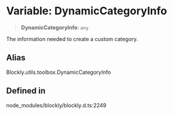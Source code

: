 # Variable: DynamicCategoryInfo

> **DynamicCategoryInfo**: `any`

The information needed to create a custom category.

## Alias

Blockly.utils.toolbox.DynamicCategoryInfo

## Defined in

node_modules/blockly/blockly.d.ts:2249
